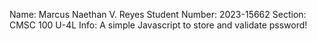 Name: Marcus Naethan V. Reyes
Student Number: 2023-15662
Section: CMSC 100 U-4L
Info: A simple Javascript to store and validate pssword!